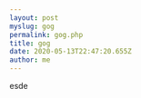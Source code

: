 ```yaml
---
layout: post
myslug: gog
permalink: gog.php
title: gog
date: 2020-05-13T22:47:20.655Z
author: me
---
```

esde